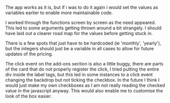 The app works as it is, but if i was to do it again i would set the values as variables earlier to enable more maintainable code.

I worked through the functions screen by screen as the need appeared. This led to some arguments getting thrown around a bit strangely. I should have laid out a clearer road map for the values before getting stuck in.

There is a few spots that just have to be hardcoded (ie 'monthly', 'yearly'), but the integers should just be a variable in all cases to allow for future updates of the pricing.

The click event on the add-ons section is also a little buggy, there are parts of the card that do not properly register the click, I tried putting the entire div inside the label tags, but this led in some instances to a click event changing the backdrop but not ticking the checkbox.
In the future I think I would just make my own checkboxes as I am not really reading the checked value in the javascript anyway.
This would also enable me to customise the look of the box easier.

